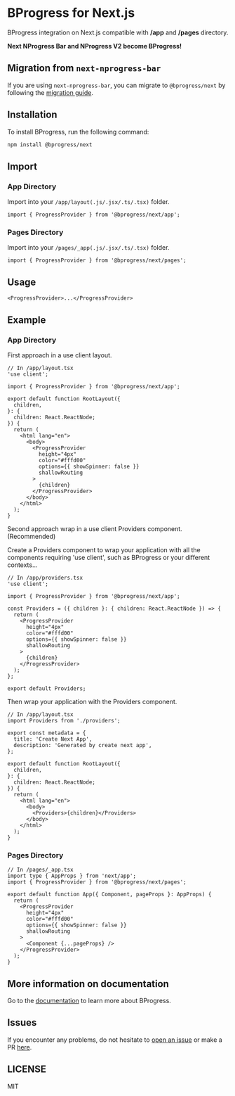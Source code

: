 # BProgress for Next.js

BProgress integration on Next.js compatible with **/app** and **/pages** directory.

**Next NProgress Bar and NProgress V2 become BProgress!**

## Migration from `next-nprogress-bar`

If you are using `next-nprogress-bar`, you can migrate to `@bprogress/next` by following the [migration guide](https://bprogress.vercel.app/docs/next/migration).

## Installation

To install BProgress, run the following command:

```bash
npm install @bprogress/next
```

## Import

### App Directory

Import into your `/app/layout(.js/.jsx/.ts/.tsx)` folder.

```tsx
import { ProgressProvider } from '@bprogress/next/app';
```

### Pages Directory

Import into your `/pages/_app(.js/.jsx/.ts/.tsx)` folder.

```tsx
import { ProgressProvider } from '@bprogress/next/pages';
```

## Usage

```tsx
<ProgressProvider>...</ProgressProvider>
```

## Example

### App Directory

First approach in a use client layout.

```tsx
// In /app/layout.tsx
'use client';

import { ProgressProvider } from '@bprogress/next/app';

export default function RootLayout({
  children,
}: {
  children: React.ReactNode;
}) {
  return (
    <html lang="en">
      <body>
        <ProgressProvider
          height="4px"
          color="#fffd00"
          options={{ showSpinner: false }}
          shallowRouting
        >
          {children}
        </ProgressProvider>
      </body>
    </html>
  );
}
```

Second approach wrap in a use client Providers component. (Recommended)

Create a Providers component to wrap your application with all the components requiring 'use client', such as BProgress or your different contexts...

```tsx
// In /app/providers.tsx
'use client';

import { ProgressProvider } from '@bprogress/next/app';

const Providers = ({ children }: { children: React.ReactNode }) => {
  return (
    <ProgressProvider
      height="4px"
      color="#fffd00"
      options={{ showSpinner: false }}
      shallowRouting
    >
      {children}
    </ProgressProvider>
  );
};

export default Providers;
```

Then wrap your application with the Providers component.

```tsx
// In /app/layout.tsx
import Providers from './providers';

export const metadata = {
  title: 'Create Next App',
  description: 'Generated by create next app',
};

export default function RootLayout({
  children,
}: {
  children: React.ReactNode;
}) {
  return (
    <html lang="en">
      <body>
        <Providers>{children}</Providers>
      </body>
    </html>
  );
}
```

### Pages Directory

```tsx
// In /pages/_app.tsx
import type { AppProps } from 'next/app';
import { ProgressProvider } from '@bprogress/next/pages';

export default function App({ Component, pageProps }: AppProps) {
  return (
    <ProgressProvider
      height="4px"
      color="#fffd00"
      options={{ showSpinner: false }}
      shallowRouting
    >
      <Component {...pageProps} />
    </ProgressProvider>
  );
}
```

## More information on documentation

Go to the [documentation](https://bprogress.vercel.app/docs/next/installation) to learn more about BProgress.

## Issues

If you encounter any problems, do not hesitate to [open an issue](https://github.com/Skyleen77/bprogress/issues) or make a PR [here](https://github.com/Skyleen77/bprogress).

## LICENSE

MIT
